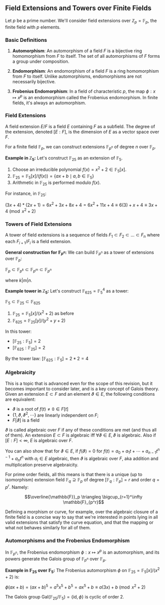 ## Field Extensions and Towers over Finite Fields

Let $p$ be a prime number. We'll consider field extensions over $\mathbb{Z}_p = \mathbb{F}_p$, the finite field with $p$ elements.

### Basic Definitions

1. **Automorphism**: An automorphism of a field $F$ is a bijective ring homomorphism from $F$ to itself. The set of all automorphisms of $F$ forms a group under composition.

2. **Endomorphism**: An endomorphism of a field $F$ is a ring homomorphism from $F$ to itself. Unlike automorphisms, endomorphisms are not necessarily bijective.

3. **Frobenius Endomorphism**: In a field of characteristic $p$, the map $\phi: x \mapsto x^p$ is an endomorphism called the Frobenius endomorphism. In finite fields, it's always an automorphism.

### Field Extensions

A field extension $E/F$ is a field $E$ containing $F$ as a subfield. The degree of the extension, denoted $[E:F]$, is the dimension of $E$ as a vector space over $F$.

For a finite field $\mathbb{F}_p$, we can construct extensions $\mathbb{F}_{p^n}$ of degree $n$ over $\mathbb{F}_p$.

**Example in $\mathbb{Z}_5$:**
Let's construct $\mathbb{F}_{25}$ as an extension of $\mathbb{F}_5$.

1. Choose an irreducible polynomial $f(x) = x^2 + 2 \in \mathbb{F}_5[x]$.
2. $\mathbb{F}_{25} = \mathbb{F}_5[x]/(f(x)) = \{ax + b \mid a,b \in \mathbb{F}_5\}$
3. Arithmetic in $\mathbb{F}_{25}$ is performed modulo $f(x)$.

For instance, in $\mathbb{F}_{25}$:

$(3x + 4) * (2x + 1) = 6x^2 + 3x + 8x + 4 = 6x^2 + 11x + 4 \equiv 6(3) + x + 4 \equiv 3x + 4 \pmod{x^2 + 2}$

### Towers of Field Extensions

A tower of field extensions is a sequence of fields $F_1 \subset F_2 \subset \ldots \subset F_n$ where each $F_{i+1}/F_i$ is a field extension.

**General construction for $\mathbb{F}_{p^n}$:**
We can build $\mathbb{F}_{p^n}$ as a tower of extensions over $\mathbb{F}_p$:

$\mathbb{F}_p \subset \mathbb{F}_{p^k} \subset \mathbb{F}_{p^m} \subset \mathbb{F}_{p^n}$

where $k|m|n$.

**Example tower in $\mathbb{Z}_5$:**
Let's construct $\mathbb{F}_{625} = \mathbb{F}_5^4$ as a tower:

$\mathbb{F}_5 \subset \mathbb{F}_{25} \subset \mathbb{F}_{625}$

1. $\mathbb{F}_{25} = \mathbb{F}_5[x]/(x^2 + 2)$ as before
2. $\mathbb{F}_{625} = \mathbb{F}_{25}[y]/(y^2 + y + 2)$

In this tower:
- $[\mathbb{F}_{25} : \mathbb{F}_5] = 2$
- $[\mathbb{F}_{625} : \mathbb{F}_{25}] = 2$

By the tower law: $[\mathbb{F}_{625} : \mathbb{F}_5] = 2 * 2 = 4$

### Algebraicity

This is a topic that is advanced even for the scope of this revision, but it becomes important to consider later, and is a key concept of Galois theory. Given an extension $E \subset F$ and an element $\vartheta\in E$, the following conditions are equivalent:
- $\vartheta$ is a root of $f(t)\neq\mathbb{0}\in F[t]$
- $\{1,\vartheta, \vartheta^2,\cdots\}$ are linearly independent on $F$;
- $F[\vartheta]$ is a field

$\vartheta$ is called algebraic over $F$ if any of these conditions are met (and thus all of them). An extension $E\subset F$ is algebraic iff $\forall \vartheta\in E,\vartheta$ is algebraic. Also if $[E : F] < \infty$, $E$ is algebraic over $F$.

You can also show that for $\vartheta\in E$, if $f(\vartheta)=0$ for $f(t) = a_0+a_1t+\cdots+a_{n-1}t^{n-1}+a_nt^n$ with $a_i\in E$ algebraic, then $\vartheta$ is algebraic over $F$, aka addition and multiplication preserve algebraicity.

For prime order fields, all this means is that there is a unique (up to isomorphism) extension field $\mathbb{F}_q\supseteq \mathbb{F}_p$ of degree $[\mathbb{F}_q : \mathbb{F}_p]=r$ and order $q=p^r$. Namely:

$$\overline{\mathbb{F}}_p \triangleq \bigcup_{r=1}^\infty \mathbb{F}_{p^r}$$

Defining a morphism or curve, for example, over the algebraic closure of a finite field is a concise way to say that we're interested in points lying in all valid extensions that satisfy the curve equation, and that the mapping or what not behaves similarly for all of them.

### Automorphisms and the Frobenius Endomorphism

In $\mathbb{F}_{p^n}$, the Frobenius endomorphism $\phi: x \mapsto x^p$ is an automorphism, and its powers generate the Galois group of $\mathbb{F}_{p^n}$ over $\mathbb{F}_p$.

**Example in $\mathbb{F}_{25}$ over $\mathbb{F}_5$:**
The Frobenius automorphism $\phi$ on $\mathbb{F}_{25} = \mathbb{F}_5[x]/(x^2 + 2)$ is:

$\phi(ax + b) = (ax + b)^5 = a^5x^5 + b^5 = ax^5 + b \equiv a(3x) + b \pmod{x^2 + 2}$

The Galois group $\text{Gal}(\mathbb{F}_{25}/\mathbb{F}_5) = \{\text{id}, \phi\}$ is cyclic of order 2.


